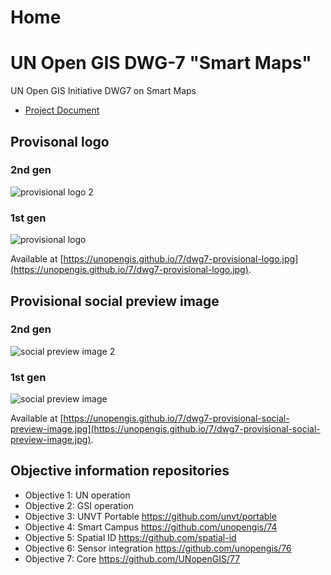 # Home

# UN Open GIS DWG-7 "Smart Maps"

UN Open GIS Initiative DWG7 on Smart Maps

- [Project Document](./Project_Document/)

## Provisonal logo

### 2nd gen

![provisional logo 2](https://unopengis.github.io/7/dwg7-provisional-logo-2.jpg)

### 1st gen

![provisional logo](https://unopengis.github.io/7/dwg7-provisional-logo.jpg)

Available at [https://unopengis.github.io/7/dwg7-provisional-logo.jpg](https://unopengis.github.io/7/dwg7-provisional-logo.jpg).

## Provisional social preview image

### 2nd gen

![social preview image 2](https://unopengis.github.io/7/dwg7-provisional-social-preview-image-2.jpg)

### 1st gen

![social preview image](https://unopengis.github.io/7/dwg7-provisional-social-preview-image.jpg)

Available at [https://unopengis.github.io/7/dwg7-provisional-social-preview-image.jpg](https://unopengis.github.io/7/dwg7-provisional-social-preview-image.jpg).

## Objective information repositories

- Objective 1: UN operation
- Objective 2: GSI operation
- Objective 3: UNVT Portable https://github.com/unvt/portable
- Objective 4: Smart Campus https://github.com/unopengis/74
- Objective 5: Spatial ID https://github.com/spatial-id
- Objective 6: Sensor integration https://github.com/unopengis/76
- Objective 7: Core https://github.com/UNopenGIS/77

